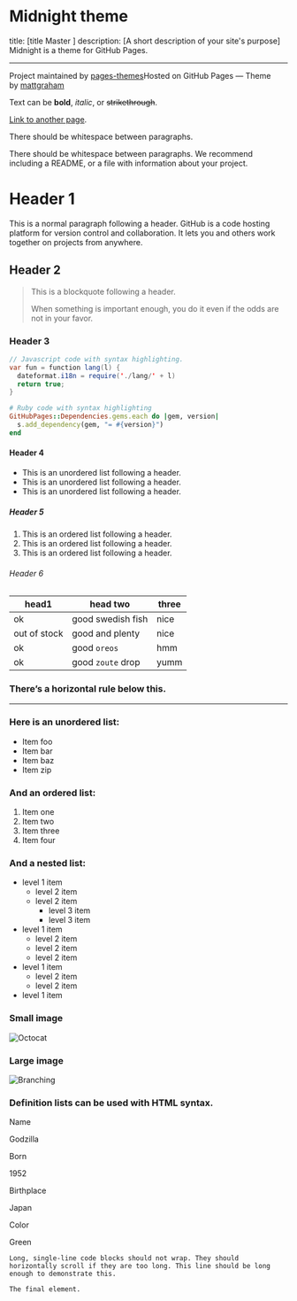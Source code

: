 
# Midnight theme
title: [title Master ]
description: [A short description of your site's purpose]
Midnight is a theme for GitHub Pages.

---

Project maintained by [pages-themes](https://github.com/pages-themes)Hosted on GitHub Pages — Theme by [mattgraham](https://twitter.com/mattgraham)

Text can be **bold**, _italic_, or ~~strikethrough~~.

[Link to another page](https://pages-themes.github.io/midnight/another-page.html).

There should be whitespace between paragraphs.

There should be whitespace between paragraphs. We recommend including a README, or a file with information about your project.

# Header 1

This is a normal paragraph following a header. GitHub is a code hosting platform for version control and collaboration. It lets you and others work together on projects from anywhere.

## Header 2

> This is a blockquote following a header.
> 
> When something is important enough, you do it even if the odds are not in your favor.

### Header 3

```java
// Javascript code with syntax highlighting.
var fun = function lang(l) {
  dateformat.i18n = require('./lang/' + l)
  return true;
}
```

```Ruby
# Ruby code with syntax highlighting
GitHubPages::Dependencies.gems.each do |gem, version|
  s.add_dependency(gem, "= #{version}")
end
```

#### Header 4

- This is an unordered list following a header.
- This is an unordered list following a header.
- This is an unordered list following a header.

##### Header 5

1. This is an ordered list following a header.
2. This is an ordered list following a header.
3. This is an ordered list following a header.

###### Header 6

|head1|head two|three|
|---|---|---|
|ok|good swedish fish|nice|
|out of stock|good and plenty|nice|
|ok|good `oreos`|hmm|
|ok|good `zoute` drop|yumm|

### There’s a horizontal rule below this.

---

### Here is an unordered list:

- Item foo
- Item bar
- Item baz
- Item zip

### And an ordered list:

1. Item one
2. Item two
3. Item three
4. Item four

### And a nested list:

- level 1 item
    - level 2 item
    - level 2 item
        - level 3 item
        - level 3 item
- level 1 item
    - level 2 item
    - level 2 item
    - level 2 item
- level 1 item
    - level 2 item
    - level 2 item
- level 1 item

### Small image

![Octocat](https://github.githubassets.com/images/icons/emoji/octocat.png)

### Large image

![Branching](https://guides.github.com/activities/hello-world/branching.png)

### Definition lists can be used with HTML syntax.

Name

Godzilla

Born

1952

Birthplace

Japan

Color

Green

```
Long, single-line code blocks should not wrap. They should horizontally scroll if they are too long. This line should be long enough to demonstrate this.
```

```
The final element.
```
